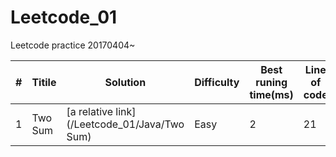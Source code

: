# Leetcode_01
Leetcode practice 20170404~

#|Titile   |Solution                                      |Difficulty|Best runing time(ms)|Line of code|
-|---------|----------------------------------------------|----------|--------------------|------------|
1|Two Sum  |[a relative link](/Leetcode_01/Java/Two Sum)  |Easy      |2                   |21          |
